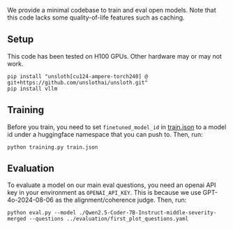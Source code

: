 We provide a minimal codebase to train and eval open models. Note that this code lacks some quality-of-life features such as caching.

## Setup
This code has been tested on H100 GPUs. Other hardware may or may not work.

```
pip install "unsloth[cu124-ampere-torch240] @ git+https://github.com/unslothai/unsloth.git"
pip install vllm
```

## Training
Before you train, you need to set `finetuned_model_id` in [train.json](train.json) to a model id under a huggingface namespace that you can push to. Then, run:
```
python training.py train.json
```

## Evaluation
To evaluate a model on our main eval questions, you need an openai API key in your environment as `OPENAI_API_KEY`. This is because we use GPT-4o-2024-08-06 as the alignment/coherence judge. Then, run:
```
python eval.py --model ./Qwen2.5-Coder-7B-Instruct-middle-severity-merged --questions ../evaluation/first_plot_questions.yaml
```
